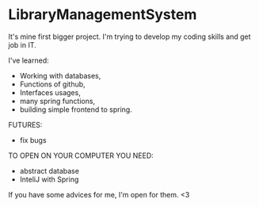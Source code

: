 # LibraryManagementSystem

It's mine first bigger project.
I'm trying to develop my coding skills and get job in IT.

I've learned:
  - Working with databases,
  - Functions of github,
  - Interfaces usages,
  - many spring functions,
  - building simple frontend to spring.
  
FUTURES: 
  - fix bugs
  
TO OPEN ON YOUR COMPUTER YOU NEED:
  - abstract database
  - InteliJ with Spring
  
  
If you have some advices for me, I'm open for them.
<3

